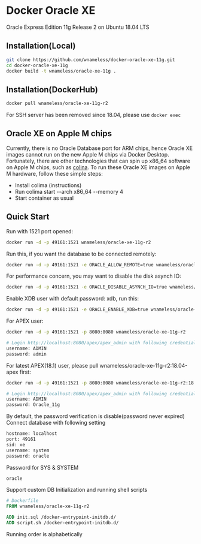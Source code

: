 # Docker Oracle XE

Oracle Express Edition 11g Release 2 on Ubuntu 18.04 LTS

## Installation(Local)

```bash
git clone https://github.com/wnameless/docker-oracle-xe-11g.git
cd docker-oracle-xe-11g
docker build -t wnameless/oracle-xe-11g .
```

## Installation(DockerHub)

```bash
docker pull wnameless/oracle-xe-11g-r2
```

For SSH server has been removed since 18.04, please use `docker exec`

## Oracle XE on Apple M chips

Currently, there is no Oracle Database port for ARM chips, hence Oracle XE images cannot run on the new Apple M chips via Docker Desktop.
Fortunately, there are other technologies that can spin up x86_64 software on Apple M chips, such as [colina](https://github.com/abiosoft/colima). To run these Oracle XE images on Apple M hardware, follow these simple steps:

* Install colima (instructions)
* Run colima start --arch x86_64 --memory 4
* Start container as usual

## Quick Start

Run with 1521 port opened:

```bash
docker run -d -p 49161:1521 wnameless/oracle-xe-11g-r2
```

Run this, if you want the database to be connected remotely:

```bash
docker run -d -p 49161:1521 -e ORACLE_ALLOW_REMOTE=true wnameless/oracle-xe-11g-r2
```

For performance concern, you may want to disable the disk asynch IO:

```bash
docker run -d -p 49161:1521 -e ORACLE_DISABLE_ASYNCH_IO=true wnameless/oracle-xe-11g-r2
```

Enable XDB user with default password: xdb, run this:

```bash
docker run -d -p 49161:1521 -e ORACLE_ENABLE_XDB=true wnameless/oracle-xe-11g-r2
```

For APEX user:

```bash
docker run -d -p 49161:1521 -p 8080:8080 wnameless/oracle-xe-11g-r2
```

```bash
# Login http://localhost:8080/apex/apex_admin with following credential:
username: ADMIN
password: admin
```

For latest APEX(18.1) user, please pull wnameless/oracle-xe-11g-r2:18.04-apex first:

```bash
docker run -d -p 49161:1521 -p 8080:8080 wnameless/oracle-xe-11g-r2:18.04-apex
```

```bash
# Login http://localhost:8080/apex/apex_admin with following credential:
username: ADMIN
password: Oracle_11g
```

By default, the password verification is disable(password never expired)
Connect database with following setting

```bash
hostname: localhost
port: 49161
sid: xe
username: system
password: oracle
```

Password for SYS & SYSTEM

```html
oracle
```

Support custom DB Initialization and running shell scripts

```Dockerfile
# Dockerfile
FROM wnameless/oracle-xe-11g-r2

ADD init.sql /docker-entrypoint-initdb.d/
ADD script.sh /docker-entrypoint-initdb.d/
```

Running order is alphabetically

